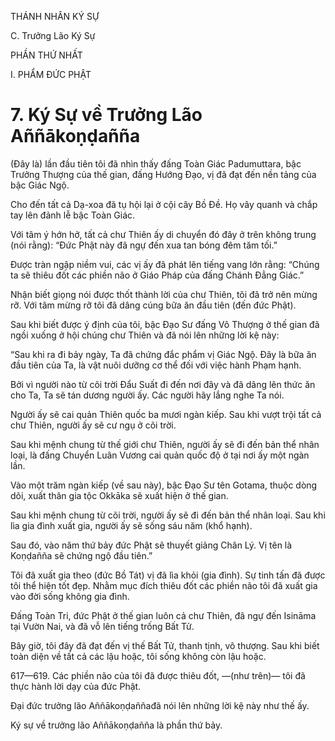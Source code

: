 THÁNH NHÂN KÝ SỰ

C. Trưởng Lão Ký Sự

PHẦN THỨ NHẤT

I. PHẨM ĐỨC PHẬT

# 7. Ký Sự về Trưởng Lão Aññākoṇḍañña

(Đây là) lần đầu tiên tôi đã nhìn thấy đấng Toàn Giác Padumuttara, bậc Trưởng Thượng của thế gian, đấng Hướng Đạo, vị đã đạt đến nền tảng của bậc Giác Ngộ.

Cho đến tất cả Dạ-xoa đã tụ hội lại ở cội cây Bồ Đề. Họ vây quanh và chắp tay lên đảnh lễ bậc Toàn Giác.

Với tâm ý hớn hở, tất cả chư Thiên ấy di chuyển đó đây ở trên không trung (nói rằng): “Đức Phật này đã ngự đến xua tan bóng đêm tăm tối.”

Được tràn ngập niềm vui, các vị ấy đã phát lên tiếng vang lớn rằng: “Chúng ta sẽ thiêu đốt các phiền não ở Giáo Pháp của đấng Chánh Đẳng Giác.”

Nhận biết giọng nói được thốt thành lời của chư Thiên, tôi đã trở nên mừng rỡ. Với tâm mừng rỡ tôi đã dâng cúng bữa ăn đầu tiên (đến đức Phật).

Sau khi biết được ý định của tôi, bậc Đạo Sư đấng Vô Thượng ở thế gian đã ngồi xuống ở hội chúng chư Thiên và đã nói lên những lời kệ này:

“Sau khi ra đi bảy ngày, Ta đã chứng đắc phẩm vị Giác Ngộ. Đây là bữa ăn đầu tiên của Ta, là vật nuôi dưỡng cơ thể đối với việc hành Phạm hạnh.

Bởi vì người nào từ cõi trời Đẩu Suất đi đến nơi đây và đã dâng lên thức ăn cho Ta, Ta sẽ tán dương người ấy. Các người hãy lắng nghe Ta nói.

Người ấy sẽ cai quản Thiên quốc ba mươi ngàn kiếp. Sau khi vượt trội tất cả chư Thiên, người ấy sẽ cư ngụ ở cõi trời.

Sau khi mệnh chung từ thế giới chư Thiên, người ấy sẽ đi đến bản thể nhân loại, là đấng Chuyển Luân Vương cai quản quốc độ ở tại nơi ấy một ngàn lần.

Vào một trăm ngàn kiếp (về sau này), bậc Đạo Sư tên Gotama, thuộc dòng dõi, xuất thân gia tộc Okkāka sẽ xuất hiện ở thế gian.

Sau khi mệnh chung từ cõi trời, người ấy sẽ đi đến bản thể nhân loại. Sau khi lìa gia đình xuất gia, người ấy sẽ sống sáu năm (khổ hạnh).

Sau đó, vào năm thứ bảy đức Phật sẽ thuyết giảng Chân Lý. Vị tên là Koṇḍañña sẽ chứng ngộ đầu tiên.”

Tôi đã xuất gia theo (đức Bồ Tát) vị đã lìa khỏi (gia đình). Sự tinh tấn đã được tôi thể hiện tốt đẹp. Nhằm mục đích thiêu đốt các phiền não tôi đã xuất gia vào đời sống không gia đình.

Đấng Toàn Tri, đức Phật ở thế gian luôn cả chư Thiên, đã ngự đến Isināma tại Vườn Nai, và đã vỗ lên tiếng trống Bất Tử.

Bây giờ, tôi đây đã đạt đến vị thế Bất Tử, thanh tịnh, vô thượng. Sau khi biết toàn diện về tất cả các lậu hoặc, tôi sống không còn lậu hoặc.

617—619. Các phiền não của tôi đã được thiêu đốt, ―(như trên)― tôi đã thực hành lời dạy của đức Phật.

Đại đức trưởng lão Aññākoṇḍaññađã nói lên những lời kệ này như thế ấy.

Ký sự về trưởng lão Aññākoṇḍañña là phần thứ bảy.

